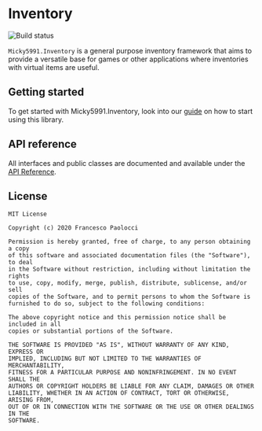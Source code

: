 # Inventory

![Build status](https://github.com/Micky5991/Inventory/workflows/.NET%20Core/badge.svg?branch=master)

`Micky5991.Inventory` is a general purpose inventory framework that aims to provide a versatile base for games or other applications
where inventories with virtual items are useful.

## Getting started

To get started with Micky5991.Inventory, look into our [guide](documentation/Installation.md) on how to start using this library.

## API reference

All interfaces and public classes are documented and available under the [API Reference](api/index.md).

## License

```
MIT License

Copyright (c) 2020 Francesco Paolocci

Permission is hereby granted, free of charge, to any person obtaining a copy
of this software and associated documentation files (the "Software"), to deal
in the Software without restriction, including without limitation the rights
to use, copy, modify, merge, publish, distribute, sublicense, and/or sell
copies of the Software, and to permit persons to whom the Software is
furnished to do so, subject to the following conditions:

The above copyright notice and this permission notice shall be included in all
copies or substantial portions of the Software.

THE SOFTWARE IS PROVIDED "AS IS", WITHOUT WARRANTY OF ANY KIND, EXPRESS OR
IMPLIED, INCLUDING BUT NOT LIMITED TO THE WARRANTIES OF MERCHANTABILITY,
FITNESS FOR A PARTICULAR PURPOSE AND NONINFRINGEMENT. IN NO EVENT SHALL THE
AUTHORS OR COPYRIGHT HOLDERS BE LIABLE FOR ANY CLAIM, DAMAGES OR OTHER
LIABILITY, WHETHER IN AN ACTION OF CONTRACT, TORT OR OTHERWISE, ARISING FROM,
OUT OF OR IN CONNECTION WITH THE SOFTWARE OR THE USE OR OTHER DEALINGS IN THE
SOFTWARE.
```
